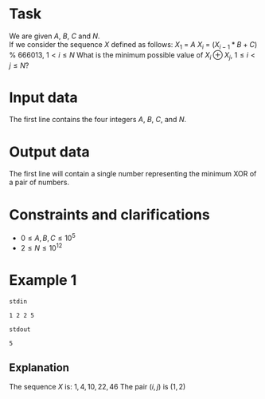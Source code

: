 
# Task

We are given $A$, $B$, $C$ and $N$.
<br>
If we consider the sequence $X$ defined as follows:
$X_1$ = $A$
$X_i$ = $(X_{i-1}*B + C)$ % $666013$, $1 < i \leq N$
What is the minimum possible value of $X_i \oplus X_j$, $1 \leq i < j \leq N$?

# Input data

The first line contains the four integers $A$, $B$, $C$, and $N$.

# Output data

The first line will contain a single number representing the minimum XOR of a pair of numbers.

# Constraints and clarifications

* $0 \leq A, B, C \leq 10^5$
* $2 \leq N \leq 10^{12}$

# Example 1

`stdin`
```
1 2 2 5
```

`stdout`
```
5
```

## Explanation

The sequence $X$ is: ${1, 4, 10, 22, 46}$
The pair $(i,j)$ is $(1,2)$
```

